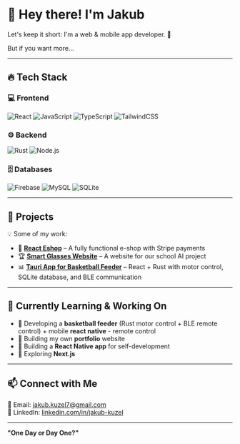# 👋 Hey there! I'm Jakub  

Let's keep it short: I'm a web & mobile app developer. 🚀  

But if you want more...  

---

## 🔥 **Tech Stack**  
### 💻 Frontend  
![React](https://img.shields.io/badge/React-61DAFB?style=for-the-badge&logo=react&logoColor=black) ![JavaScript](https://img.shields.io/badge/JavaScript-F7DF1E?style=for-the-badge&logo=javascript&logoColor=black) ![TypeScript](https://img.shields.io/badge/TypeScript-3178C6?style=for-the-badge&logo=typescript&logoColor=white) ![TailwindCSS](https://img.shields.io/badge/TailwindCSS-38B2AC?style=for-the-badge&logo=tailwind-css&logoColor=white)  

### ⚙️ Backend  
![Rust](https://img.shields.io/badge/Rust-000000?style=for-the-badge&logo=rust&logoColor=white) ![Node.js](https://img.shields.io/badge/Node.js-43853D?style=for-the-badge&logo=node.js&logoColor=white)  

### 🗄️ Databases  
![Firebase](https://img.shields.io/badge/Firebase-FFCA28?style=for-the-badge&logo=firebase&logoColor=black) ![MySQL](https://img.shields.io/badge/MySQL-4479A1?style=for-the-badge&logo=mysql&logoColor=white) ![SQLite](https://img.shields.io/badge/SQLite-003B57?style=for-the-badge&logo=sqlite&logoColor=white)  

---

## 📌 **Projects**
💡 Some of my work:  
- 🚀 **[React Eshop](https://github.com/xxKuzi/Eshop)** – A fully functional e-shop with Stripe payments  
- 🏆 **[Smart Glasses Website](https://github.com/xxKuzi/VisionNex)** – A website for our school AI project  
- 📊 **[Tauri App for Basketball Feeder](https://github.com/xxKuzi/Feeder)** – React + Rust with motor control, SQLite database, and BLE communication  

---

## 🎯 **Currently Learning & Working On**
- 🔹 Developing a **basketball feeder** (Rust motor control + BLE remote control) + mobile **react native** - remote control
- 🔹 Building my own **portfolio** website
- 🔹 Building a **React Native app** for self-development  
- 🔹 Exploring **Next.js**  

---

## 📫 **Connect with Me**
📧 Email: [jakub.kuzel7@gmail.com](mailto:jakub.kuzel7@gmail.com)  
💼 LinkedIn: [linkedin.com/in/jakub-kuzel](https://www.linkedin.com/in/jakub-ku%C5%BEel-60a933323/)  
<!--🐦 Twitter: [@yourusername](https://twitter.com/yourusername)  -->

---

**"One Day or Day One?"**  
